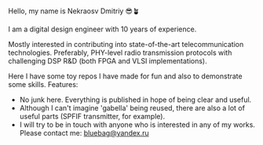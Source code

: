 Hello, my name is Nekraosv Dmitriy :sunglasses::potted_plant:

I am a digital design engineer with 10 years of experience.

Mostly interested in contributing into state-of-the-art telecommunication
technologies. Preferably, PHY-level radio transmission protocols with
challenging DSP R&D (both FPGA and VLSI implementations).

Here I have some toy repos I have made for fun and also to demonstrate some
skills. Features:
  * No junk here. Everything is published in hope of being clear and useful.
  * Although I can't imagine 'gabella' being reused, there are also a lot of
  useful parts (SPFIF transmitter, for example).
  * I will try to be in touch with anyone who is interested in any of my works.
  Please contact me: <bluebag@yandex.ru>
